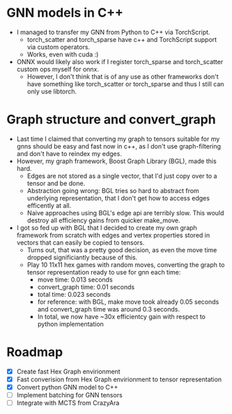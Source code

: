 # GNN models in C++
+ I managed to transfer my GNN from Python to C++ via TorchScript.
	- torch\_scatter and torch\_sparse have c++ and TorchScript support via custom operators.
	- Works, even with cuda :)
+ ONNX would likely also work if I register torch\_sparse and torch\_scatter custom ops myself for onnx.
	- However, I don't think that is of any use as other frameworks don't have something like torch\_scatter or torch\_sparse and thus I still can only use libtorch.

# Graph structure and convert\_graph
+ Last time I claimed that converting my graph to tensors suitable for my gnns should be easy and fast now in c++, as I don't use graph-filtering and don't have to reindex my edges.
+ However, my graph framework, Boost Graph Library (BGL), made this hard.
	- Edges are not stored as a single vector, that I'd just copy over to a tensor and be done.
	- Abstraction going wrong: BGL tries so hard to abstract from underlying representation, that I don't get how to access edges efficently at all.
	- Naive approaches using BGL's edge api are terribly slow. This would destroy all efficiency gains from quicker make\_move.
+ I got so fed up with BGL that I decided to create my own graph framework from scratch with edges and vertex properties stored in vectors that can easily be copied to tensors.
	- Turns out, that was a pretty good decision, as even the move time dropped significiantly because of this.
	- Play 10 11x11 hex games with random moves, converting the graph to tensor representation ready to use for gnn each time:
		* move time: 0.013 seconds
		* convert_graph time: 0.01 seconds
		* total time: 0.023 seconds
		* for reference: with BGL, make move took already 0.05 seconds and convert_graph time was around 0.3 seconds.
		* In total, we now have ~30x efficientcy gain with respect to python implementation

# Roadmap
- [x] Create fast Hex Graph envirionment
- [x] Fast converision from Hex Graph envirionment to tensor representation
- [x] Convert python GNN model to C++
- [ ] Implement batching for GNN tensors
- [ ] Integrate with MCTS from CrazyAra
